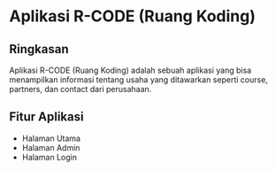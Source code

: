 # Aplikasi R-CODE (Ruang Koding)
## Ringkasan
Aplikasi R-CODE (Ruang Koding) adalah sebuah aplikasi yang bisa menampilkan informasi tentang usaha yang ditawarkan seperti course, partners, dan contact dari perusahaan.

## Fitur Aplikasi
- Halaman Utama 
- Halaman Admin
- Halaman Login
